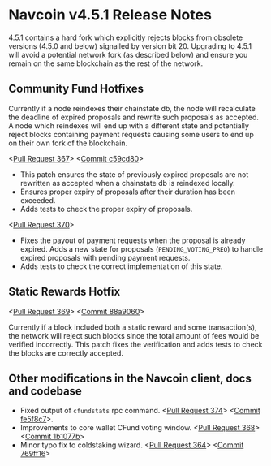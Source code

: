 # Navcoin v4.5.1 Release Notes

4.5.1 contains a hard fork which explicitly rejects blocks from obsolete versions (4.5.0 and below) signalled by version bit 20. Upgrading to 4.5.1 will avoid a potential network fork (as described below) and ensure you remain on the same blockchain as the rest of the network.

## Community Fund Hotfixes

Currently if a node reindexes their chainstate db, the node will recalculate the deadline of expired proposals and rewrite such proposals as accepted. A node which reindexes will end up with a different state and potentially reject blocks containing payment requests causing some users to end up on their own fork of the blockchain.

<[Pull Request 367](https://github.com/navcoin/navcoin-core/pull/367)>
<[Commit c59cd80](https://github.com/navcoin/navcoin-core/commit/c59cd802e43960ab4ff88dece294dbcecc6bce8e)>

- This patch ensures the state of previously expired proposals are not rewritten as accepted when a chainstate db is reindexed locally.
- Ensures proper expiry of proposals after their duration has been exceeded.
- Adds tests to check the proper expiry of proposals.

<[Pull Request 370](https://github.com/navcoin/navcoin-core/pull/370)>

- Fixes the payout of payment requests when the proposal is already expired. Adds a new state for proposals (`PENDING_VOTING_PREQ`) to handle expired proposals with pending payment requests.
- Adds tests to check the correct implementation of this state.

## Static Rewards Hotfix

<[Pull Request 369](https://github.com/navcoin/navcoin-core/pull/369)>
<[Commit 88a9060](https://github.com/navcoin/navcoin-core/commit/88a9060b80603afdab6dc374ef1144fcb58bc462)>

Currently if a block included both a static reward and some transaction(s), the network will reject such blocks since the total amount of fees would be verified incorrectly. This patch fixes the verification and adds tests to check the blocks are correctly accepted.

## Other modifications in the Navcoin client, docs and codebase

- Fixed output of `cfundstats` rpc command. <[Pull Request 374](https://github.com/navcoin/navcoin-core/pull/374)> <[Commit fe5f8c7](https://github.com/navcoin/navcoin-core/commit/fe5f8c79ea5708692181dfb913e8b17d5517c4ea)>.
- Improvements to core wallet CFund voting window. <[Pull Request 368](https://github.com/navcoin/navcoin-core/pull/368)> <[Commit 1b1077b](https://github.com/navcoin/navcoin-core/commit/1b1077be384c1a230d7c568a7fa05d4b43a4111b)>
- Minor typo fix to coldstaking wizard. <[Pull Request 364](https://github.com/navcoin/navcoin-core/pull/364)> <[Commit 769ff16](https://github.com/navcoin/navcoin-core/commit/769ff16b05f70ccfa24adcaf589bfa5a4157c067)>
